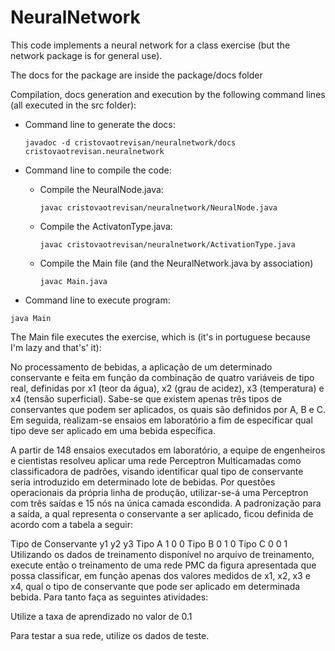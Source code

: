 # NeuralNetwork

This code implements a neural network for a class exercise (but the network package is for general use).

The docs for the package are inside the package/docs folder

Compilation, docs generation and execution by the following command lines (all executed in the src folder):

* Command line to generate the docs:
 
	`javadoc -d cristovaotrevisan/neuralnetwork/docs cristovaotrevisan.neuralnetwork`
* Command line to compile the code:
    * Compile the NeuralNode.java:
    
    	`javac cristovaotrevisan/neuralnetwork/NeuralNode.java`
    * Compile the ActivatonType.java:
    
    	`javac cristovaotrevisan/neuralnetwork/ActivationType.java`
    * Compile the Main file (and the NeuralNetwork.java by association)
    
    	`javac Main.java`
* Command line to execute program:

 `java Main`


The Main file executes the exercise, which is (it's in portuguese because I'm lazy and that's' it):



No processamento de bebidas, a aplicação de um determinado conservante e feita em função da combinação de quatro variáveis de tipo real, definidas por x1 (teor da água), x2 (grau de acidez), x3 (temperatura) e x4 (tensão superficial). Sabe-se que existem apenas três tipos de conservantes que podem ser aplicados, os quais são definidos por A, B e C. Em seguida, realizam-se ensaios em laboratório a fim de especificar qual tipo deve ser aplicado em uma bebida específica.

A partir de 148 ensaios executados em laboratório, a equipe de engenheiros e cientistas resolveu aplicar uma rede Perceptron Multicamadas como classificadora de padrões, visando identificar qual tipo de conservante seria introduzido em determinado lote de bebidas. Por questões operacionais da própria linha de produção, utilizar-se-á  uma Perceptron com três saídas e 15 nós na única camada escondida.
   A padronização para a saída, a qual representa o conservante a ser aplicado, ficou definida de acordo com a tabela a seguir:

Tipo de Conservante	y1	y2	y3
Tipo A	1	0	0
Tipo B	0	1	0
Tipo C	0	0	1
    Utilizando os dados de treinamento disponível no arquivo de treinamento, execute então o treinamento de uma rede PMC da figura apresentada que possa classificar, em função apenas dos valores medidos de x1, x2, x3 e x4, qual o tipo de conservante que pode ser aplicado em determinada bebida. Para tanto faça as seguintes atividades:

   Utilize a taxa de aprendizado no valor de 0.1

   Para testar a sua rede, utilize os dados de teste. 

